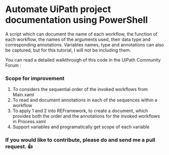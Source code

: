 # Automate UiPath project documentation using PowerShell
A script which can document the name of each workflow, the function of each workflow, the names of the arguments used, their data type and corresponding annotations. Variables names, type and annotations can also be captured, but for this tutorial, I will not be including them. 

You can read a detailed walkthrough of this code in the UiPath Community Forum : 



### Scope for improvement
1. To considers the sequential order of the invoked workflows from Main.xaml
2. To read and document annotations in each of the sequences within a workflow 
3. To apply 1 and 2 into REFramework, to create a document, which provides both the order and the annotations for the invoked workflows in Process.xaml
4. Support variables and programatically get scope of each variable

### **If you would like to contribute, please do and send me a pull request.** :thumbsup:
